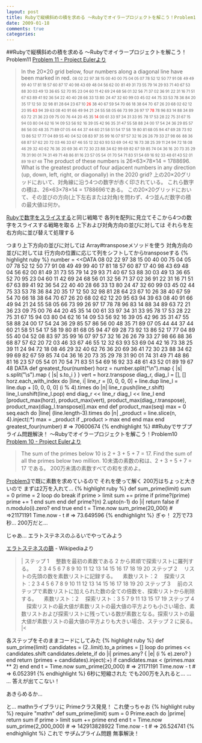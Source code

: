 ```yaml
---
layout: post
title: Rubyで縦横斜めの積を求める ～Rubyでオイラープロジェクトを解こう！Problem11
date: 2009-01-18
comments: true
categories:
---
```


##Rubyで縦横斜めの積を求める ～Rubyでオイラープロジェクトを解こう！Problem11
[Problem 11 - Project Eulerより](http://projecteuler.net/index.php?section=problems&id=11)
> 
> In the 20×20 grid below, four numbers along a diagonal line have been marked in red.
> <span style="font-size:x-small;">08 02 22 97 38 15 00 40 00 75 04 05 07 78 52 12 50 77 91 08</span>
> <span style="font-size:x-small;">49 49 99 40 17 81 18 57 60 87 17 40 98 43 69 48 04 56 62 00</span>
> <span style="font-size:x-small;">81 49 31 73 55 79 14 29 93 71 40 67 53 88 30 03 49 13 36 65</span>
> <span style="font-size:x-small;">52 70 95 23 04 60 11 42 69 24 68 56 01 32 56 71 37 02 36 91</span>
> <span style="font-size:x-small;">22 31 16 71 51 67 63 89 41 92 36 54 22 40 40 28 66 33 13 80</span>
> <span style="font-size:x-small;">24 47 32 60 99 03 45 02 44 75 33 53 78 36 84 20 35 17 12 50</span>
> <span style="font-size:x-small;">32 98 81 28 64 23 67 10 <span style="color:#FF0000;">26</span> 38 40 67 59 54 70 66 18 38 64 70</span>
> <span style="font-size:x-small;">67 26 20 68 02 62 12 20 95 <span style="color:#FF0000;">63</span> 94 39 63 08 40 91 66 49 94 21</span>
> <span style="font-size:x-small;">24 55 58 05 66 73 99 26 97 17 <span style="color:#FF0000;">78</span> 78 96 83 14 88 34 89 63 72</span>
> <span style="font-size:x-small;">21 36 23 09 75 00 76 44 20 45 35 <span style="color:#FF0000;">14</span> 00 61 33 97 34 31 33 95</span>
> <span style="font-size:x-small;">78 17 53 28 22 75 31 67 15 94 03 80 04 62 16 14 09 53 56 92</span>
> <span style="font-size:x-small;">16 39 05 42 96 35 31 47 55 58 88 24 00 17 54 24 36 29 85 57</span>
> <span style="font-size:x-small;">86 56 00 48 35 71 89 07 05 44 44 37 44 60 21 58 51 54 17 58</span>
> <span style="font-size:x-small;">19 80 81 68 05 94 47 69 28 73 92 13 86 52 17 77 04 89 55 40</span>
> <span style="font-size:x-small;">04 52 08 83 97 35 99 16 07 97 57 32 16 26 26 79 33 27 98 66</span>
> <span style="font-size:x-small;">88 36 68 87 57 62 20 72 03 46 33 67 46 55 12 32 63 93 53 69</span>
> <span style="font-size:x-small;">04 42 16 73 38 25 39 11 24 94 72 18 08 46 29 32 40 62 76 36</span>
> <span style="font-size:x-small;">20 69 36 41 72 30 23 88 34 62 99 69 82 67 59 85 74 04 36 16</span>
> <span style="font-size:x-small;">20 73 35 29 78 31 90 01 74 31 49 71 48 86 81 16 23 57 05 54</span>
> <span style="font-size:x-small;">01 70 54 71 83 51 54 69 16 92 33 48 61 43 52 01 89 19 67 48</span>
> The product of these numbers is 26×63×78×14 = 1788696.
> What is the greatest product of four adjacent numbers in any direction (up, down, left, right, or diagonally) in the 2020 grid?
> 上の20×20グリッドにおいて、対角線に沿う4つの数字が赤く印されている。
> これら数字の積は、26×63×78×14 = 1788696である。
> この20×20グリッドにおいて、その並びの方向(上下左右または対角)を問わず、4つ並んだ数字の積の最大値は何か。


[Rubyで数字をスライスする](/2009/01/17/Ruby/)と同じ戦略で
各列を配列に見立てそこから4つの数字をスライスする戦略を取る
上下および対角方向の並びに対しては
それらを左右方向に並び替えて処理する

つまり上下方向の並びに対しては
Array#transposeメソッドを使う
対角方向の並びに対しては
行方向の位置に応じて列をシフトしてからtransposeする
{% highlight ruby %}
number = <<DATA
08 02 22 97 38 15 00 40 00 75 04 05 07 78 52 12 50 77 91 08
49 49 99 40 17 81 18 57 60 87 17 40 98 43 69 48 04 56 62 00
81 49 31 73 55 79 14 29 93 71 40 67 53 88 30 03 49 13 36 65
52 70 95 23 04 60 11 42 69 24 68 56 01 32 56 71 37 02 36 91
22 31 16 71 51 67 63 89 41 92 36 54 22 40 40 28 66 33 13 80
24 47 32 60 99 03 45 02 44 75 33 53 78 36 84 20 35 17 12 50
32 98 81 28 64 23 67 10 26 38 40 67 59 54 70 66 18 38 64 70
67 26 20 68 02 62 12 20 95 63 94 39 63 08 40 91 66 49 94 21
24 55 58 05 66 73 99 26 97 17 78 78 96 83 14 88 34 89 63 72
21 36 23 09 75 00 76 44 20 45 35 14 00 61 33 97 34 31 33 95
78 17 53 28 22 75 31 67 15 94 03 80 04 62 16 14 09 53 56 92
16 39 05 42 96 35 31 47 55 58 88 24 00 17 54 24 36 29 85 57
86 56 00 48 35 71 89 07 05 44 44 37 44 60 21 58 51 54 17 58
19 80 81 68 05 94 47 69 28 73 92 13 86 52 17 77 04 89 55 40
04 52 08 83 97 35 99 16 07 97 57 32 16 26 26 79 33 27 98 66
88 36 68 87 57 62 20 72 03 46 33 67 46 55 12 32 63 93 53 69
04 42 16 73 38 25 39 11 24 94 72 18 08 46 29 32 40 62 76 36
20 69 36 41 72 30 23 88 34 62 99 69 82 67 59 85 74 04 36 16
20 73 35 29 78 31 90 01 74 31 49 71 48 86 81 16 23 57 05 54
01 70 54 71 83 51 54 69 16 92 33 48 61 43 52 01 89 19 67 48
DATA
 def greatest_four(number)
   horz = number.split("\n").map { |s| s.split("\s").map { |s| s.to_i } }
   vert = horz.transpose
   diag_r, diag_l = [], []
   horz.each_with_index do |line, i|
     line_r = [0, 0, 0, 0] + line.dup
     line_l = line.dup + [0, 0, 0, 0]
     (i % 4).times do |n|
       line_r.push(line_r.shift)
       line_l.unshift(line_l.pop)
     end
     diag_r << line_r
     diag_l << line_l
   end
   [product_max(horz), product_max(vert), product_max(diag_r.transpose), product_max(diag_l.transpose)].max
 end
 def product_max(seq)
   max = 0
   seq.each do |line|
     (line.length-3).times do |n|
       _product = line.slice(n, 4).inject(:*)
       max = _product if _product > max
     end
   end
   max
 end
 greatest_four(number) # => 70600674
{% endhighlight %}
##Rubyでサブプライム問題解決！ ～Rubyでオイラープロジェクトを解こう！Problem10
[Problem 10 - Project Eulerより](http://projecteuler.net/index.php?section=problems&id=10)
> 
> The sum of the primes below 10 is 2 + 3 + 5 + 7 = 17.
> Find the sum of all the primes below two million.
> 10未満の素数の和は、2 + 3 + 5 + 7 = 17 である。
> 200万未満の素数すべての和を求めよ。


[Problem3](/2009/01/13/Problem3/)で既に素数を求めているので
それを使って解く
200万はちょっと大きいので
まずは2万を入れて…
{% highlight ruby %}
 def sum_prime(limit)
   sum = 0
   prime = 2
   loop do
     break if prime > limit
     sum += prime if prime?(prime)
     prime += 1
   end
   sum
 end
 def prime?(n)
   2.upto(n-1) do |i|
     return false if n.modulo(i).zero?
   end
   true
 end
 t = Time.now
 sum_prime(20_000) # =>21171191
 Time.now - t # => 73.649596
{% endhighlight %}
ぎゃ！
2万で73秒…
200万だと…

じゃあ…
エラトステネスのふるいでやってみよう

[エラトステネスの篩](http://ja.wikipedia.org/wiki/%E3%82%A8%E3%83%A9%E3%83%88%E3%82%B9%E3%83%86%E3%83%8D%E3%82%B9%E3%81%AE%E7%AF%A9) - Wikipediaより
>|
ステップ 1
　整数を最初の素数である 2 から昇順で探索リストに羅列する。
　2 3 4 5 6 7 8 9 10 11 12 13 14 15 16 17 18 19 20
ステップ 2
　リストの先頭の数を素数リストに記録する。
　素数リスト：2
　探索リスト：2 3 4 5 6 7 8 9 10 11 12 13 14 15 16 17 18 19 20
ステップ 3
　前のステップで素数リストに加えられた数の全ての倍数を、探索リストから削除する。
　素数リスト：2
　探索リスト：3 5 7 9 11 13 15 17 19
ステップ 4
　探索リストの最大値が素数リストの最大値の平方よりも小さい場合、素数リストおよび探索リストに残っている数が素数となる。探索リストの最大値が素数リストの最大値の平方よりも大きい場合、ステップ 2 に戻る。
|<

各ステップをそのままコードにしてみた
{% highlight ruby %}
 def sum_prime(limit)
   candidates = (2..limit).to_a
   primes = []
   loop do
     primes << candidates.shift
     candidates.delete_if do |i|
       primes.any? { |e| (i % e).zero? }
     end
     return (primes + candidates).inject(:+) if candidates.max < (primes.max ** 2)
   end
 end
 t = Time.now
 sum_prime(20_000) # => 21171191
 Time.now - t # => 6.052391
{% endhighlight %}
6秒に短縮された
でも200万を入れると…
…
…
答えが出てこない！

あきらめるか…

と…
mathnライブラリに
Primeクラス発見！
これ使っちゃお
{% highlight ruby %}
 require "mathn"
 def sum_prime(limit)
   sum = 0
   Prime.each do |prime|
     return sum if prime > limit
     sum += prime
   end
 end
 t = Time.now
 sum_prime(2_000_000) # => 142913828922
 Time.now - t # => 26.524741
{% endhighlight %}
これで
サ<del datetime="2009-01-18T11:13:25+09:00">ブ</del>ムプライム問題
無事解決！
